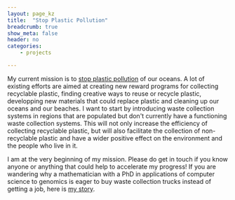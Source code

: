 ```yaml
---
layout: page_kz
title:  "Stop Plastic Pollution"
breadcrumb: true
show_meta: false
header: no
categories:
    - projects

---
```


My current mission is to [stop plastic pollution][1] of our oceans. A lot of existing efforts are aimed at creating new reward programs for collecting recyclable plastic, finding creative ways to reuse or recycle plastic, developping new materials that could replace plastic and cleaning up our oceans and our beaches. I want to start by introducing waste collection systems in regions that are populated but don't currently have a functioning waste collection systems. This will not only increase the efficiency of collecting recyclable plastic, but will also facilitate the collection of non-recyclable plastic and have a wider positive effect on the environment and the people who live in it. 


I am at the very beginning of my mission. Please do get in touch if you know anyone or anything that could help to accelerate my progress! If you are wandering why a mathematician with a PhD in applications of computer science to genomics is eager to buy waste collection trucks instead of getting a job, here is [my story](/projects/my-plastic-story/).


[1]: https://stopplasticpollution.io/
